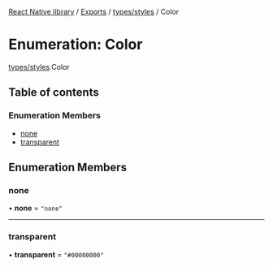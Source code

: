 [React Native library](../index.md) / [Exports](../modules.md) / [types/styles](../modules/types_styles.md) / Color

# Enumeration: Color

[types/styles](../modules/types_styles.md).Color

## Table of contents

### Enumeration Members

- [none](types_styles.Color.md#none)
- [transparent](types_styles.Color.md#transparent)

## Enumeration Members

### none

• **none** = ``"none"``

___

### transparent

• **transparent** = ``"#00000000"``
